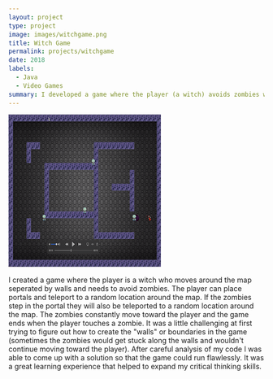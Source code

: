 ```yaml
---
layout: project
type: project
image: images/witchgame.png
title: Witch Game
permalink: projects/witchgame
date: 2018
labels:
  - Java
  - Video Games
summary: I developed a game where the player (a witch) avoids zombies while also teleporting around the map. 
---
```


<img class="ui medium right floated rounded image" src="/images/witchgame.png">

I created a game where the player is a witch who moves around the map seperated by walls and needs to avoid zombies. The player can place portals and teleport to a random location around the map. If the zombies step in the portal they will also be teleported to a random location around the map. The zombies constantly move toward the player and the game ends when the player touches a zombie. It was a little challenging at first trying to figure out how to create the "walls" or boundaries in the game (sometimes the zombies would get stuck along the walls and wouldn't continue moving toward the player). After careful analysis of my code I was able to come up with a solution so that the game could run flawlessly. It was a great learning experience that helped to expand my critical thinking skills. 
